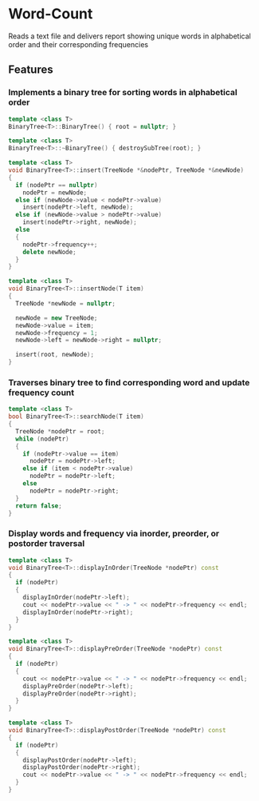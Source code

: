 # Word-Count
Reads a text file and delivers report showing unique words in alphabetical order and their corresponding frequencies

## Features

### Implements a binary tree for sorting words in alphabetical order
```C++
template <class T>
BinaryTree<T>::BinaryTree() { root = nullptr; }

template <class T>
BinaryTree<T>::~BinaryTree() { destroySubTree(root); }

template <class T>
void BinaryTree<T>::insert(TreeNode *&nodePtr, TreeNode *&newNode)
{
  if (nodePtr == nullptr)
    nodePtr = newNode;
  else if (newNode->value < nodePtr->value)
    insert(nodePtr->left, newNode);
  else if (newNode->value > nodePtr->value)
    insert(nodePtr->right, newNode);
  else
  {
    nodePtr->frequency++;
    delete newNode;
  }
}

template <class T>
void BinaryTree<T>::insertNode(T item)
{
  TreeNode *newNode = nullptr;

  newNode = new TreeNode;
  newNode->value = item;
  newNode->frequency = 1;
  newNode->left = newNode->right = nullptr;

  insert(root, newNode);
}
```

### Traverses binary tree to find corresponding word and update frequency count
```C++
template <class T>
bool BinaryTree<T>::searchNode(T item)
{
  TreeNode *nodePtr = root;
  while (nodePtr)
  {
    if (nodePtr->value == item)
      nodePtr = nodePtr->left;
    else if (item < nodePtr->value)
      nodePtr = nodePtr->left;
    else
      nodePtr = nodePtr->right;
  }
  return false;
}
```

### Display words and frequency via inorder, preorder, or postorder traversal

```C++
template <class T>
void BinaryTree<T>::displayInOrder(TreeNode *nodePtr) const
{
  if (nodePtr)
  {
    displayInOrder(nodePtr->left);
    cout << nodePtr->value << " -> " << nodePtr->frequency << endl;
    displayInOrder(nodePtr->right);
  }
}

template <class T>
void BinaryTree<T>::displayPreOrder(TreeNode *nodePtr) const
{
  if (nodePtr)
  {
    cout << nodePtr->value << " -> " << nodePtr->frequency << endl;
    displayPreOrder(nodePtr->left);
    displayPreOrder(nodePtr->right);
  }
}

template <class T>
void BinaryTree<T>::displayPostOrder(TreeNode *nodePtr) const
{
  if (nodePtr)
  {
    displayPostOrder(nodePtr->left);
    displayPostOrder(nodePtr->right);
    cout << nodePtr->value << " -> " << nodePtr->frequency << endl;
  }
}
```
